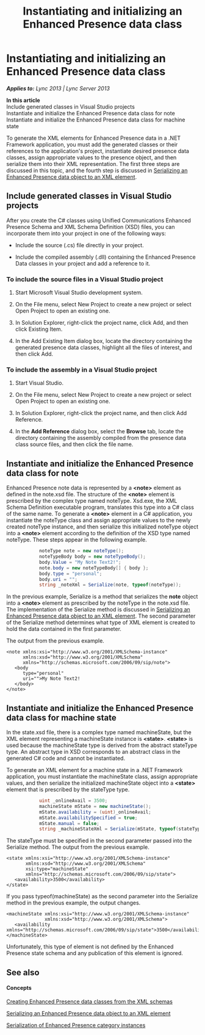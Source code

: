 ﻿---
title: Instantiating and initializing an Enhanced Presence data class
TOCTitle: Instantiating and initializing an Enhanced Presence data class
ms:assetid: 5dcce19b-ff0b-4809-9259-33a375be4f21
ms:mtpsurl: https://msdn.microsoft.com/en-us/library/Dn454687(v=office.15)
ms:contentKeyID: 57093343
ms.date: 07/24/2014
mtps_version: v=office.15
dev_langs:
- csharp
---

# Instantiating and initializing an Enhanced Presence data class


_**Applies to:** Lync 2013 | Lync Server 2013_

**In this article**  
Include generated classes in Visual Studio projects  
Instantiate and initialize the Enhanced Presence data class for note  
Instantiate and initialize the Enhanced Presence data class for machine state  

To generate the XML elements for Enhanced Presence data in a .NET Framework application, you must add the generated classes or their references to the application's project, instantiate desired presence data classes, assign appropriate values to the presence object, and then serialize them into their XML representation. The first three steps are discussed in this topic, and the fourth step is discussed in [Serializing an Enhanced Presence data object to an XML element](serializing-an-enhanced-presence-data-object-to-an-xml-element.md).

## Include generated classes in Visual Studio projects

After you create the C\# classes using Unified Communications Enhanced Presence Schema and XML Schema Definition (XSD) files, you can incorporate them into your project in one of the following ways:

  - Include the source (.cs) file directly in your project.

  - Include the compiled assembly (.dll) containing the Enhanced Presence Data classes in your project and add a reference to it.

### To include the source files in a Visual Studio project

1.  Start Microsoft Visual Studio development system.

2.  On the File menu, select New Project to create a new project or select Open Project to open an existing one.

3.  In Solution Explorer, right-click the project name, click Add, and then click Existing Item.

4.  In the Add Existing Item dialog box, locate the directory containing the generated presence data classes, highlight all the files of interest, and then click Add.

### To include the assembly in a Visual Studio project

1.  Start Visual Studio.

2.  On the File menu, select New Project to create a new project or select Open Project to open an existing one.

3.  In Solution Explorer, right-click the project name, and then click Add Reference.

4.  In the **Add Reference** dialog box, select the **Browse** tab, locate the directory containing the assembly compiled from the presence data class source files, and then click the file name.

## Instantiate and initialize the Enhanced Presence data class for note

Enhanced Presence note data is represented by a **\<note\>** element as defined in the note.xsd file. The structure of the **\<note\>** element is prescribed by the complex type named noteType. Xsd.exe, the XML Schema Definition executable program, translates this type into a C\# class of the same name. To generate a **\<note\>** element in a C\# application, you instantiate the noteType class and assign appropriate values to the newly created noteType instance, and then serialize this initialized noteType object into a **\<note\>** element according to the definition of the XSD type named noteType. These steps appear in the following example.

``` csharp
            noteType note = new noteType();
            noteTypeBody body = new noteTypeBody();
            body.Value = "My Note Text2!";
            note.body = new noteTypeBody[] { body };
            body.type = "personal";
            body.uri = "";
            string _noteXml = Serialize(note, typeof(noteType));
```

In the previous example, Serialize is a method that serializes the **note** object into a **\<note\>** element as prescribed by the noteType in the note.xsd file. The implementation of the Serialize method is discussed in [Serializing an Enhanced Presence data object to an XML element](serializing-an-enhanced-presence-data-object-to-an-xml-element.md). The second parameter of the Serialize method determines what type of XML element is created to hold the data contained in the first parameter.

The output from the previous example.

    <note xmlns:xsi="http://www.w3.org/2001/XMLSchema-instance" 
          xmlns:xsd="http://www.w3.org/2001/XMLSchema" 
          xmlns="http://schemas.microsoft.com/2006/09/sip/note">
       <body
          type="personal"
          uri="">My Note Text2!
       </body>
    </note>

## Instantiate and initialize the Enhanced Presence data class for machine state

In the state.xsd file, there is a complex type named machineState, but the XML element representing a machineState instance is **\<state\>**. **\<state\>** is used because the machineState type is derived from the abstract stateType type. An abstract type in XSD corresponds to an abstract class in the generated C\# code and cannot be instantiated.

To generate an XML element for a machine state in a .NET Framework application, you must instantiate the machineState class, assign appropriate values, and then serialize the initialized machineState object into a **\<state\>** element that is prescribed by the stateType type.

``` csharp
            uint _onlineAvail = 3500;
            machineState mState = new machineState();
            mState.availability = (uint)_onlineAvail;
            mState.availabilitySpecified = true;
            mState.manual = false;
            string _machineStateXml = Serialize(mState, typeof(stateType));
```

The stateType must be specified in the second parameter passed into the Serialize method. The output from the previous example.

    <state xmlns:xsi="http://www.w3.org/2001/XMLSchema-instance" 
           xmlns:xsd="http://www.w3.org/2001/XMLSchema"
           xsi:type="machineState" 
           xmlns="http://schemas.microsoft.com/2006/09/sip/state">
       <availability>3500</availability>
    </state>

If you pass typeof(machineState) as the second parameter into the Serialize method in the previous example, the output changes.

    <machineState xmlns:xsi="http://www.w3.org/2001/XMLSchema-instance" 
                  xmlns:xsd="http://www.w3.org/2001/XMLSchema">
       <availability xmlns="http://schemas.microsoft.com/2006/09/sip/state">3500</availability>
    </machineState>

Unfortunately, this type of element is not defined by the Enhanced Presence state schema and any publication of this element is ignored.

## See also

#### Concepts

[Creating Enhanced Presence data classes from the XML schemas](creating-enhanced-presence-data-classes-from-the-xml-schemas.md)

[Serializing an Enhanced Presence data object to an XML element](serializing-an-enhanced-presence-data-object-to-an-xml-element.md)

[Serialization of Enhanced Presence category instances](serialization-of-enhanced-presence-category-instances.md)

